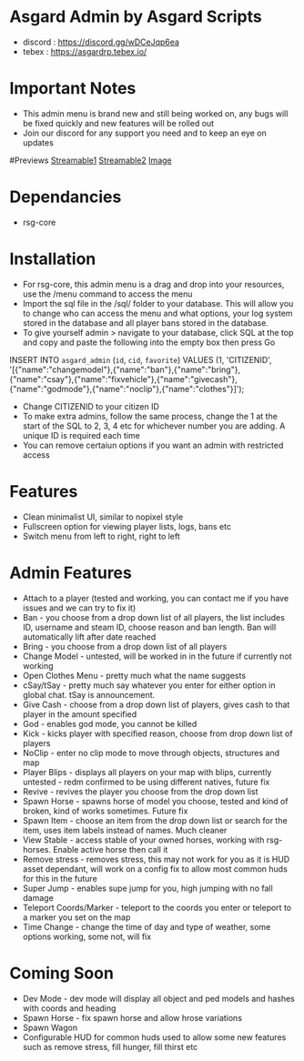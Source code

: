 # Asgard Admin by Asgard Scripts
- discord : https://discord.gg/wDCeJqp6ea
- tebex : https://asgardrp.tebex.io/

# Important Notes
- This admin menu is brand new and still being worked on, any bugs will be fixed quickly and new features will be rolled out
- Join our discord for any support you need and to keep an eye on updates

#Previews
[Streamable1](https://streamable.com/9wdr9u)
[Streamable2](https://streamable.com/zgnz0t)
[Image](https://i.imgur.com/tatBcyV.jpeg)

# Dependancies
- rsg-core

# Installation
- For rsg-core, this admin menu is a drag and drop into your resources, use the /menu command to access the menu
- Import the sql file in the /sql/ folder to your database. This will allow you to change who can access the menu and what options, your log system stored in the database and all player bans stored in the database.
- To give yourself admin > navigate to your database, click SQL at the top and copy and paste the following into the empty box then press Go

INSERT INTO `asgard_admin` (`id`, `cid`, `favorite`) VALUES
	(1, 'CITIZENID', '[{"name":"changemodel"},{"name":"ban"},{"name":"bring"},{"name":"csay"},{"name":"fixvehicle"},{"name":"givecash"},{"name":"godmode"},{"name":"noclip"},{"name":"clothes"}]');

- Change CITIZENID to your citizen ID
- To make extra admins, follow the same process, change the 1 at the start of the SQL to 2, 3, 4 etc for whichever number you are adding. A unique ID is required each time
- You can remove certaiun options if you want an admin with restricted access

# Features
 - Clean minimalist UI, similar to nopixel style
 - Fullscreen option for viewing player lists, logs, bans etc
 - Switch menu from left to right, right to left

 # Admin Features

 - Attach to a player (tested and working, you can contact me if you have issues and we can try to fix it)
 - Ban - you choose from a drop down list of all players, the list includes ID, username and steam ID, choose reason and ban length. Ban will automatically lift after date reached
 - Bring - you choose from a drop down list of all players
 - Change Model - untested, will be worked in in the future if currently not working
 - Open Clothes Menu - pretty much what the name suggests
 - cSay/tSay - pretty much say whatever you enter for either option in global chat. tSay is announcement.
 - Give Cash - choose from a drop down list of players, gives cash to that player in the amount specified
 - God - enables god mode, you cannot be killed
 - Kick - kicks player with specified reason, choose from drop down list of players
 - NoClip - enter no clip mode to move through objects, structures and map
 - Player Blips - displays all players on your map with blips, currently untested - redm confirmed to be using different natives, future fix
 - Revive - revives the player you choose from the drop down list
 - Spawn Horse - spawns horse of model you choose, tested and kind of broken, kind of works sometimes. Future fix
 - Spawn Item - choose an item from the drop down list or search for the item, uses item labels instead of names. Much cleaner
 - View Stable - access stable of your owned horses, working with rsg-horses. Enable active horse then call it
 - Remove stress - removes stress, this may not work for you as it is HUD asset dependant, will work on a config fix to allow most common huds for this in the future
 - Super Jump - enables supe jump for you, high jumping with no fall damage
 - Teleport Coords/Marker - teleport to the coords you enter or teleport to a marker you set on the map
 - Time Change - change the time of day and type of weather, some options working, some not, will fix

 # Coming Soon
 - Dev Mode - dev mode will display all object and ped models and hashes with coords and heading
 - Spawn Horse - fix spawn horse and allow hrose variations
 - Spawn Wagon
 - Configurable HUD for common huds used to allow some new features such as remove stress, fill hunger, fill thirst etc